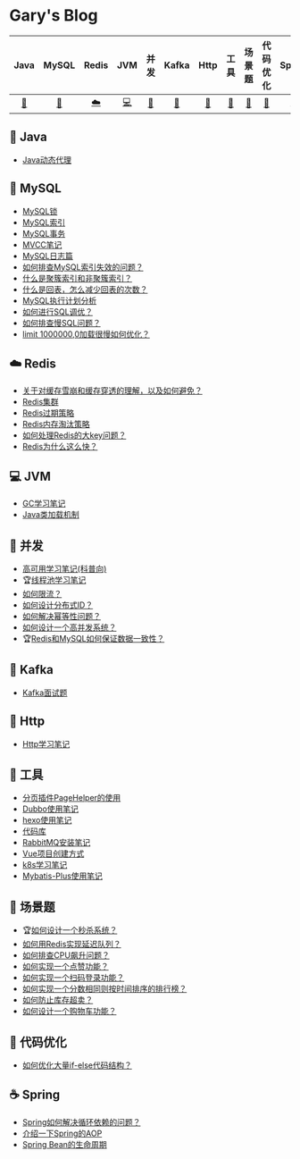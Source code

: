 # Gary's Blog
|Java|MySQL|Redis|JVM|并发|Kafka|Http|工具|场景题|代码优化|Spring|
| :---: | :---: | :---: | :---: | :---: | :---: | :---: | :---: | :---: | :---: | :---: |
| [:strawberry:](#strawberry-Java) | [:floppy_disk:](#floppy_disk-MySQL) | [:cloud:](#cloud-Redis) | [:computer:](#computer-JVM) | [:dart:](#dart-并发) | [:art:](#art-Kafka) |[:memo:](#memo-Http)| [:wrench:](#wrench-工具&插件&框架) | [:book:](#book-场景题) | [:battery:](#battery-代码优化) | [:coffee:](#coffee-Spring) |

## :strawberry: Java
- [Java动态代理](https://garyleeeee.github.io/2023/08/12/java-dong-tai-dai-li/)

## :floppy_disk: MySQL
- [MySQL锁](https://garyleeeee.github.io/2023/07/06/mysql/mysql-suo/)
- [MySQL索引](https://garyleeeee.github.io/2023/07/03/mysql/mysql-suo-yin/)
- [MySQL事务](https://garyleeeee.github.io/2023/07/03/mysql/mysql-shi-wu/)
- [MVCC笔记](https://garyleeeee.github.io/2023/07/01/mysql/mvcc-bi-ji/)
- [MySQL日志篇](https://garyleeeee.github.io/2023/06/27/mysql/mysql-ri-zhi-pian/)
- [如何排查MySQL索引失效的问题？](https://garyleeeee.github.io/2023/08/15/mysql/ru-he-pai-cha-mysql-suo-yin-shi-xiao-de-wen-ti/)
- [什么是聚簇索引和非聚簇索引？](https://garyleeeee.github.io/2023/08/17/mysql/shi-me-shi-ju-cu-suo-yin-he-fei-ju-cu-suo-yin/)
- [什么是回表，怎么减少回表的次数？](https://garyleeeee.github.io/2023/08/17/mysql/shi-me-shi-hui-biao-zen-me-jian-shao-hui-biao-de-ci-shu/)
- [MySQL执行计划分析](https://garyleeeee.github.io/2023/08/18/mysql/mysql-zhi-xing-ji-hua-fen-xi/)
- [如何进行SQL调优？](https://garyleeeee.github.io/2023/08/19/mysql/ru-he-jin-xing-sql-diao-you/)
- [如何排查慢SQL问题？](https://garyleeeee.github.io/2023/08/19/mysql/ru-he-pai-cha-man-sql-wen-ti/)
- [limit 1000000,0加载很慢如何优化？](https://garyleeeee.github.io/2023/08/20/mysql/limit1000000-0-jia-zai-hen-man-ru-he-you-hua/)

## :cloud: Redis
- [关于对缓存雪崩和缓存穿透的理解，以及如何避免？](https://garyleeeee.github.io/2023/07/24/guan-yu-dui-huan-cun-xue-beng-he-huan-cun-chuan-tou-de-li-jie-yi-ji-ru-he-bi-mian/)
- [Redis集群](https://garyleeeee.github.io/2023/08/08/redis/redis-ji-qun/)
- [Redis过期策略](https://garyleeeee.github.io/2023/08/16/redis/redis-guo-qi-ce-lue/)
- [Redis内存淘汰策略](https://garyleeeee.github.io/2023/08/16/redis/redis-nei-cun-tao-tai-ce-lue/)
- [如何处理Redis的大key问题？](https://garyleeeee.github.io/2023/08/19/redis/ru-he-chu-li-redis-de-da-key-wen-ti/)
- [Redis为什么这么快？](https://garyleeeee.github.io/2023/08/23/redis-wei-shi-me-zhe-me-kuai/)

## :computer: JVM
- [GC学习笔记](https://garyleeeee.github.io/2023/07/12/jvm/gc-xue-xi-bi-ji/)
- [Java类加载机制](https://garyleeeee.github.io/2023/08/04/java-lei-jia-zai-ji-zhi/)

## :dart: 并发
- [高可用学习笔记(科普向)](https://garyleeeee.github.io/2021/08/01/gao-ke-yong-xue-xi-bi-ji-ke-pu-xiang/)
- :trophy:[线程池学习笔记](https://garyleeeee.github.io/2021/07/28/xian-cheng-chi-xue-xi-bi-ji/)
- [如何限流？](https://garyleeeee.github.io/2023/07/19/ru-he-xian-liu/)
- [如何设计分布式ID？](https://garyleeeee.github.io/2023/07/19/ru-he-she-ji-fen-bu-shi-id/)
- [如何解决幂等性问题？](https://garyleeeee.github.io/2023/07/21/ru-he-jie-jue-mi-deng-xing-wen-ti/)
- [如何设计一个高并发系统？](https://garyleeeee.github.io/2023/07/19/ru-he-she-ji-yi-ge-gao-bing-fa-xi-tong/)
- :trophy:[Redis和MySQL如何保证数据一致性？](https://garyleeeee.github.io/2023/07/23/redis-he-mysql-ru-he-bao-zheng-shu-ju-yi-zhi-xing/)

## :art: Kafka
- [Kafka面试题](https://garyleeeee.github.io/2023/07/12/kafka-mian-shi-ti/)

## :memo: Http
- [Http学习笔记](https://garyleeeee.github.io/2023/07/03/http-xue-xi-bi-ji/)

## :wrench: 工具
- [分页插件PageHelper的使用](https://garyleeeee.github.io/2022/10/19/fen-ye-cha-jian-pagehelper-de-shi-yong/)
- [Dubbo使用笔记](https://garyleeeee.github.io/2022/10/16/dubbo-shi-yong-bi-ji/)
- [hexo使用笔记](https://garyleeeee.github.io/2021/07/31/hexo-shi-yong-bi-ji/)
- [代码库](https://garyleeeee.github.io/2021/08/07/dai-ma-ku/)
- [RabbitMQ安装笔记](https://garyleeeee.github.io/2021/11/05/rabbitmq-an-zhuang-bi-ji/)
- [Vue项目创建方式](https://garyleeeee.github.io/2022/03/02/vue-xiang-mu-chuang-jian-fang-shi/)
- [k8s学习笔记](https://garyleeeee.github.io/2021/08/12/k8s-xue-xi-bi-ji/)
- [Mybatis-Plus使用笔记](https://garyleeeee.github.io/2021/11/09/mybatis-plus-shi-yong-bi-ji/)

## :book: 场景题
- :trophy:[如何设计一个秒杀系统？](https://garyleeeee.github.io/2023/07/17/ru-he-she-ji-yi-ge-miao-sha-xi-tong/)
- [如何用Redis实现延迟队列？](https://garyleeeee.github.io/2023/07/29/ru-he-yong-redis-shi-xian-yan-chi-dui-lie/)
- [如何排查CPU飙升问题？](https://garyleeeee.github.io/2023/07/29/ru-he-pai-cha-cpu-biao-sheng-wen-ti/)
- [如何实现一个点赞功能？](https://garyleeeee.github.io/2023/07/31/ru-he-shi-xian-yi-ge-dian-zan-gong-neng/)
- [如何实现一个扫码登录功能？](https://garyleeeee.github.io/2023/08/20/ru-he-shi-xian-yi-ge-sao-ma-deng-lu-gong-neng/)
- [如何实现一个分数相同则按时间排序的排行榜？](https://garyleeeee.github.io/2023/08/20/scene/ru-he-shi-xian-yi-ge-fen-shu-xiang-tong-ze-an-shi-jian-pai-xu-de-pai-xing-bang/)
- [如何防止库存超卖？](https://garyleeeee.github.io/2023/08/20/scene/ru-he-fang-zhi-ku-cun-chao-mai/)
- [如何设计一个购物车功能？](https://garyleeeee.github.io/2023/08/25/scene/ru-he-she-ji-yi-ge-gou-wu-che-gong-neng/)

## :battery: 代码优化
- [如何优化大量if-else代码结构？](https://garyleeeee.github.io/2023/07/31/ru-he-you-hua-da-liang-if-else-dai-ma-jie-gou/)

## :coffee: Spring
- [Spring如何解决循环依赖的问题？](https://garyleeeee.github.io/2023/08/01/spring-ru-he-jie-jue-xun-huan-yi-lai-de-wen-ti/)
- [介绍一下Spring的AOP](https://garyleeeee.github.io/2023/08/13/spring/jie-shao-yi-xia-spring-de-aop/)
- [Spring Bean的生命周期](https://garyleeeee.github.io/2023/08/22/spring/springbean-de-sheng-ming-zhou-qi/)